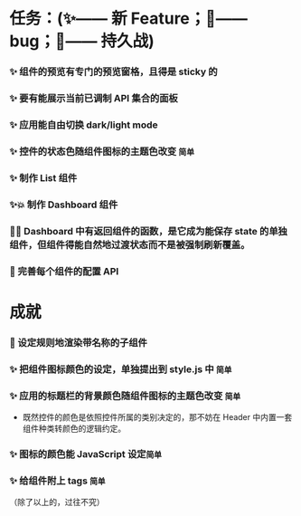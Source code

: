 # 任务：(✨—— 新 Feature；🐞—— bug；🎈—— 持久战)

### ✨ 组件的预览有专门的预览窗格，且得是 sticky 的

### ✨ 要有能展示当前已调制 API 集合的面板

### ✨ 应用能自由切换 dark/light mode

### ✨ 控件的状态色随组件图标的主题色改变 `简单`

### ✨ 制作 List 组件

### ✨💥 制作 Dashboard 组件

### 🐞💥 Dashboard 中有返回组件的函数，是它成为能保存 state 的单独组件，但组件得能自然地过渡状态而不是被强制刷新覆盖。

### 🎈 完善每个组件的配置 API

# 成就

### 🔬 设定规则地渲染带名称的子组件

### ✨ 把组件图标颜色的设定，单独提出到 style.js 中 `简单`

### ✨ 应用的标题栏的背景颜色随组件图标的主题色改变 `简单`

- 既然控件的颜色是依照控件所属的类别决定的，那不妨在 Header 中内置一套组件种类转颜色的逻辑约定。

### ✨ 图标的颜色能 JavaScript 设定`简单`

### ✨ 给组件附上 tags `简单`

（除了以上的，过往不究）
